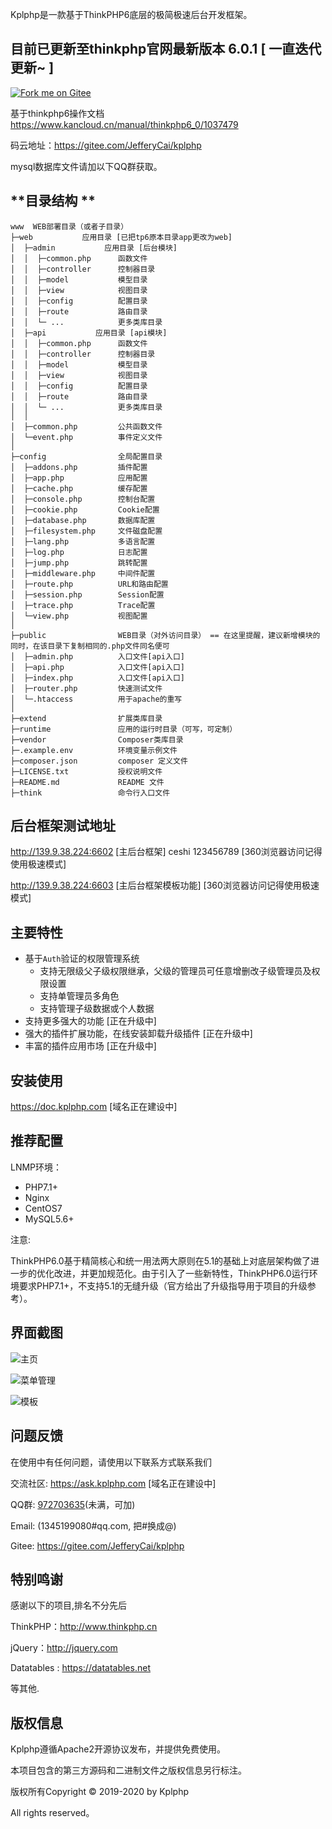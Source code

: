 Kplphp是一款基于ThinkPHP6底层的极简极速后台开发框架。

## **目前已更新至thinkphp官网最新版本 6.0.1  [ 一直迭代更新~ ]**

[![Fork me on Gitee](https://gitee.com/JefferyCai/kplphp/widgets/widget_3.svg)](https://gitee.com/JefferyCai/kplphp)

基于thinkphp6操作文档
https://www.kancloud.cn/manual/thinkphp6_0/1037479

码云地址：https://gitee.com/JefferyCai/kplphp

mysql数据库文件请加以下QQ群获取。


## **目录结构 **
~~~
www  WEB部署目录（或者子目录）
├─web           应用目录 [已把tp6原本目录app更改为web]
│  ├─admin           应用目录 [后台模块]
│  │  ├─common.php      函数文件
│  │  ├─controller      控制器目录
│  │  ├─model           模型目录
│  │  ├─view            视图目录
│  │  ├─config          配置目录
│  │  ├─route           路由目录
│  │  └─ ...            更多类库目录
│  ├─api           应用目录 [api模块]
│  │  ├─common.php      函数文件
│  │  ├─controller      控制器目录
│  │  ├─model           模型目录
│  │  ├─view            视图目录
│  │  ├─config          配置目录
│  │  ├─route           路由目录
│  │  └─ ...            更多类库目录
│  │
│  ├─common.php         公共函数文件
│  └─event.php          事件定义文件
│
├─config                全局配置目录
│  ├─addons.php         插件配置
│  ├─app.php            应用配置
│  ├─cache.php          缓存配置
│  ├─console.php        控制台配置
│  ├─cookie.php         Cookie配置
│  ├─database.php       数据库配置
│  ├─filesystem.php     文件磁盘配置
│  ├─lang.php           多语言配置
│  ├─log.php            日志配置
│  ├─jump.php           跳转配置
│  ├─middleware.php     中间件配置
│  ├─route.php          URL和路由配置
│  ├─session.php        Session配置
│  ├─trace.php          Trace配置
│  └─view.php           视图配置
│
├─public                WEB目录（对外访问目录） == 在这里提醒，建议新增模块的同时，在该目录下复制相同的.php文件同名便可
│  ├─admin.php          入口文件[api入口]
│  ├─api.php            入口文件[api入口]
│  ├─index.php          入口文件[api入口]
│  ├─router.php         快速测试文件
│  └─.htaccess          用于apache的重写
│
├─extend                扩展类库目录
├─runtime               应用的运行时目录（可写，可定制）
├─vendor                Composer类库目录
├─.example.env          环境变量示例文件
├─composer.json         composer 定义文件
├─LICENSE.txt           授权说明文件
├─README.md             README 文件
├─think                 命令行入口文件
~~~
## **后台框架测试地址**

http://139.9.38.224:6602 [主后台框架]  ceshi  123456789  [360浏览器访问记得使用极速模式]

http://139.9.38.224:6603 [主后台框架模板功能]  [360浏览器访问记得使用极速模式]

## **主要特性**

* 基于`Auth`验证的权限管理系统
    * 支持无限级父子级权限继承，父级的管理员可任意增删改子级管理员及权限设置
    * 支持单管理员多角色
    * 支持管理子级数据或个人数据
* 支持更多强大的功能 [正在升级中]
* 强大的插件扩展功能，在线安装卸载升级插件 [正在升级中]
* 丰富的插件应用市场 [正在升级中]

## **安装使用**

https://doc.kplphp.com   [域名正在建设中]

## **推荐配置**

LNMP环境：

- PHP7.1+
- Nginx
- CentOS7
- MySQL5.6+

注意:

ThinkPHP6.0基于精简核心和统一用法两大原则在5.1的基础上对底层架构做了进一步的优化改进，并更加规范化。由于引入了一些新特性，ThinkPHP6.0运行环境要求PHP7.1+，不支持5.1的无缝升级（官方给出了升级指导用于项目的升级参考）。


## **界面截图**
![主页](http://139.9.38.224:6602/11.png "主页")

![菜单管理](http://139.9.38.224:6602/22.png "菜单管理")

![模板](http://139.9.38.224:6602/33.png "模板")


## **问题反馈**

在使用中有任何问题，请使用以下联系方式联系我们

交流社区: https://ask.kplphp.com  [域名正在建设中]

QQ群: [972703635](https://jq.qq.com/?_wv=1027&k=57JpRdR)(未满，可加) 

Email: (1345199080#qq.com, 把#换成@)

Gitee: https://gitee.com/JefferyCai/kplphp

## **特别鸣谢**

感谢以下的项目,排名不分先后

ThinkPHP：http://www.thinkphp.cn

jQuery：http://jquery.com

Datatables : https://datatables.net

等其他.

## **版权信息**

Kplphp遵循Apache2开源协议发布，并提供免费使用。

本项目包含的第三方源码和二进制文件之版权信息另行标注。

版权所有Copyright © 2019-2020 by Kplphp

All rights reserved。